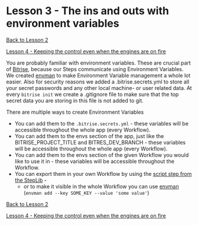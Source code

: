 # Lesson 3 - The ins and outs with environment variables

[Back to Lesson 2](../lesson2_workflow)

[Lesson 4 - Keeping the control even when the engines are on fire](../lesson4_errors)

You are probably familiar with environment variables. These are crucial part of [Bitrise](https://bitrise.io), because our Steps communicate using Environment Variables. We created [envman](https://github.com/bitrise-io/envman) to make Environment Variable management a whole lot easier. Also for security reasons we added a .bitrise.secrets.yml to store all your secret passwords and any other local machine- or user related data. At every `bitrise init` we create a .gitignore file to make sure that the top secret data you are storing in this file is not added to git.

There are multiple ways to create Environment Variables

- You can add them to the `.bitrise.secrets.yml` - these variables will be accessible throughout the whole app (every Workflow).
- You can add them to the envs section of the app, just like the BITRISE_PROJECT_TITLE and BITRES_DEV_BRANCH - these variables will be accessible throughout the whole app (every Workflow).
- You can add them to the envs section of the given Workflow you would like to use it in - these variables will be accessible throughout the Workflow.
- You can export them in your own Workflow by using the [script step from the StepLib](https://github.com/tothszabi/bitrise-test-steplib/tree/master/steps/script) -
  - or to make it visible in the whole Workflow you can use [envman](https://github.com/bitrise-io/envman) (`envman add --key SOME_KEY --value 'some value'`)

[Back to Lesson 2](../lesson2_workflow)

[Lesson 4 - Keeping the control even when the engines are on fire](../lesson4_errors)

